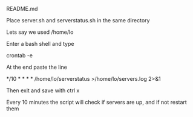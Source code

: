 README.md

Place server.sh and serverstatus.sh in the same directory

Lets say we used /home/lo

Enter a bash shell and type

crontab -e

At the end paste the line

*/10 * * * * /home/lo/serverstatus >/home/lo/servers.log 2>&1

Then exit and save with ctrl x

Every 10 minutes the script will check if servers are up, and if not restart them
